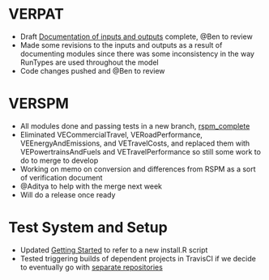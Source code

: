 # VERPAT 
  - Draft [Documentation of inputs and outputs](VERPAT-Inputs-and-Outputs) complete, @Ben to review
  - Made some revisions to the inputs and outputs as a result of documenting modules since there was some inconsistency in the way RunTypes are used throughout the model
  - Code changes pushed and @Ben to review

# VERSPM
  - All modules done and passing tests in a new branch, [rspm_complete](https://github.com/gregorbj/VisionEval/tree/rspm_complete)
  - Eliminated VECommercialTravel, VERoadPerformance, VEEnergyAndEmissions, and VETravelCosts, and replaced them with VEPowertrainsAndFuels and VETravelPerformance so still some work to do to merge to develop
  - Working on memo on conversion and differences from RSPM as a sort of verification document
  - @Aditya to help with the merge next week
  - Will do a release once ready

# Test System and Setup
  - Updated [Getting Started](https://github.com/gregorbj/VisionEval/wiki/Getting-Started) to refer to a new install.R script
  - Tested triggering builds of dependent projects in TravisCI if we decide to eventually go with [separate repositories](https://github.com/gregorbj/VisionEval/issues/129)